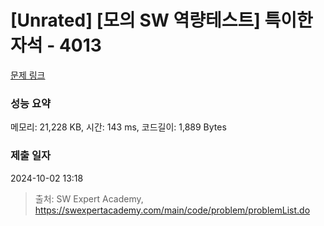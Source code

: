 # [Unrated] [모의 SW 역량테스트] 특이한 자석 - 4013 

[문제 링크](https://swexpertacademy.com/main/code/problem/problemDetail.do?contestProbId=AWIeV9sKkcoDFAVH) 

### 성능 요약

메모리: 21,228 KB, 시간: 143 ms, 코드길이: 1,889 Bytes

### 제출 일자

2024-10-02 13:18



> 출처: SW Expert Academy, https://swexpertacademy.com/main/code/problem/problemList.do